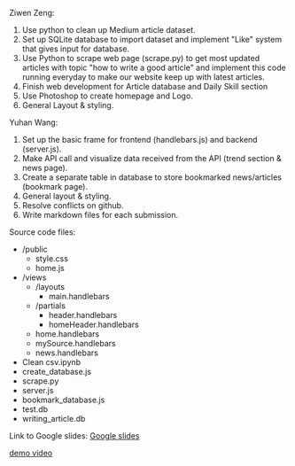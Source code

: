 Ziwen Zeng:
1. Use python to clean up Medium article dataset.
2. Set up SQLite database to import dataset and implement "Like" system that gives input for database.
3. Use Python to scrape web page (scrape.py) to get most updated articles with topic "how to write a good article" and implement this code running everyday to make our website keep up with latest articles.
4. Finish web development for Article database and Daily Skill section
5. Use Photoshop to create homepage and Logo.
6. General Layout & styling.


Yuhan Wang:
1. Set up the basic frame for frontend (handlebars.js) and backend (server.js).
2. Make API call and visualize data received from the API (trend section & news page).
3. Create a separate table in database to store bookmarked news/articles (bookmark page).
4. General layout & styling.
5. Resolve conflicts on github.
6. Write markdown files for each submission.

Source code files:
 - /public
    - style.css
    - home.js
 - /views
    - /layouts
       - main.handlebars
    - /partials
       - header.handlebars
       - homeHeader.handlebars
    - home.handlebars
    - mySource.handlebars
    - news.handlebars
 - Clean csv.ipynb
 - create_database.js
 - scrape.py
 - server.js
 - bookmark_database.js
 - test.db
 - writing_article.db


Link to Google slides:
[Google slides](https://docs.google.com/presentation/d/147JHu6fw49ohmXyrEzmPPCYnbgcbc7zJ37xwDOdFKcg/edit?usp=sharing)

[demo video](https://drive.google.com/file/d/1MgaizvDlLvddspm7ENBN0MRPkL6B6hDM/view)
